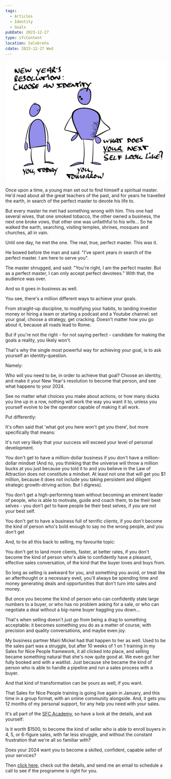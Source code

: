 ```yaml
---
tags:
  - Articles
  - Identity
  - Goals
pubDate: 2023-12-27
type: sfcContent
location: Salobreña
cdate: 2023-12-27 Wed
---
```


![](Media/SalesFlowCoach.app_Who-do-you-need-to-become-new-years-resolution-identity_MartinStellar.jpeg)

Once upon a time, a young man set out to find himself a spiritual master. He'd read about all the great teachers of the past, and for years he travelled the earth, in search of the perfect master to devote his life to.

But every master he met had something wrong with him. This one had several wives, that one smoked tobacco, the other owned a business, the next one broke vows, that other one was unfaithful to his wife... So he walked the earth, searching, visiting temples, shrines, mosques and churches, all in vain.

Until one day, he met the one. The real, true, perfect master. This was it.

He bowed before the man and said: "I've spent years in search of the perfect master. I am here to serve you".

The master shrugged, and said: "You're right, I am the perfect master. But as a perfect master, I can only accept perfect devotees." With that, the audience was over.

And so it goes in business as well.

You see, there's a million different ways to achieve your goals.

From straight-up discipline, to modifying your habits, to landing investor money or hiring a team or starting a podcast and a Youtube channel: set your goal, choose a strategy, get cracking. Doesn't matter how you go about it, because all roads lead to Rome.

But if you're not the right - for not saying perfect - candidate for making the goals a reality, you likely won't.

That's why the single most powerful way for achieving your goal, is to ask yourself an identity-question.

Namely:

Who will you need to be, in order to achieve that goal? Choose an identity, and make it your New Year's resolution to become that person, and see what happens to your 2024.

See no matter what choices you make about actions, or how many ducks you line up in a row, nothing will work the way you want it to, unless you yourself evolve to be the operator capable of making it all work.

Put differently:

It's often said that 'what got you here won't get you there', but more specifically that means:

It's not very likely that your success will exceed your level of personal development.

You don't get to have a million-dollar business if you don't have a million-dollar mindset (And no, you thinking that the universe will throw a million bucks at you just because you told it to and you believe in the Law of Attraction does not constitute a mindset. At least not one that will get you $1 million, because it does not include you taking persistent and diligent strategic growth-driving action. But I digress).

You don’t get a high-performing team without becoming an eminent leader of people, who is able to motivate, guide and coach them, to be their best selves - you don’t *get* to have people be their best selves, if *you* are not your best self.

You don't get to have a business full of terrific clients, if you don't become the kind of person who's bold enough to say no the wrong people, and you don't get

And, to tie all this back to selling, my favourite topic:

You don't get to land more clients, faster, at better rates, if you don't become the kind of person who's able to confidently have a pleasant, effective sales conversation, of the kind that the buyer loves and buys from.

So long as selling is awkward for you, and something you avoid, or treat like an afterthought or a necessary eveil, you'll always be spending time and money generating deals and opportunities that don't turn into sales and money.

But once you become the kind of person who can confidently state large numbers to a buyer, or who has no problem asking for a sale, or who can negotiate a deal without a big-name buyer haggling you down...

That's when selling doesn't just go from being a drag to something acceptable: it becomes something you do as a matter of course, with precision and quality conversations, and maybe even joy.

My business partner Mairi Mickel had that happen to her as well. Used to be the sales part was a struggle, but after 10 weeks of 1 on 1 training in my Sales for Nice People framework, it all clicked into place, and selling became something natural that she's now quite good at. We even got her fully booked and with a waitlist. Just because she became the kind of person who is able to handle a pipeline and run a sales process with a buyer.

And that kind of transformation can be yours as well, if you want.

That Sales for Nice People training is going live again in January, and this time in a group format, with an online community alongside. And, it gets you 12 months of my personal support, for any help you need with your sales.

It's all part of the [SFC Academy](https://salesflowcoach.app/academy), so have a look at the details, and ask yourself:

Is it worth $1500, to become the kind of seller who is able to enroll buyers in 4, 5, or 6-figure sales, with far less struggle, and without the constant frustration that we're all so familiar with?

Does your 2024 want you to become a skilled, confident, capable seller of your services?

Then [click here](https://salesflowcoach.app/academy), check out the details, and send me an email to schedule a call to see if the programme is right for you.
